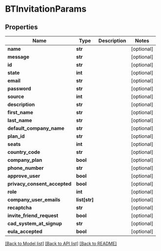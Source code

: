 # BTInvitationParams

## Properties
Name | Type | Description | Notes
------------ | ------------- | ------------- | -------------
**name** | **str** |  | [optional] 
**message** | **str** |  | [optional] 
**id** | **str** |  | [optional] 
**state** | **int** |  | [optional] 
**email** | **str** |  | [optional] 
**password** | **str** |  | [optional] 
**source** | **int** |  | [optional] 
**description** | **str** |  | [optional] 
**first_name** | **str** |  | [optional] 
**last_name** | **str** |  | [optional] 
**default_company_name** | **str** |  | [optional] 
**plan_id** | **str** |  | [optional] 
**seats** | **int** |  | [optional] 
**country_code** | **str** |  | [optional] 
**company_plan** | **bool** |  | [optional] 
**phone_number** | **str** |  | [optional] 
**approve_user** | **bool** |  | [optional] 
**privacy_consent_accepted** | **bool** |  | [optional] 
**role** | **int** |  | [optional] 
**company_user_emails** | **list[str]** |  | [optional] 
**recaptcha** | **str** |  | [optional] 
**invite_friend_request** | **bool** |  | [optional] 
**cad_system_at_signup** | **str** |  | [optional] 
**eula_accepted** | **bool** |  | [optional] 

[[Back to Model list]](../README.md#documentation-for-models) [[Back to API list]](../README.md#documentation-for-api-endpoints) [[Back to README]](../README.md)



